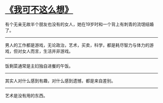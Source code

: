 # [《我可不这么想》](https://github.com/zfy68/gitblog/issues/32)

有个无亲无故半个朋友也没有的女人，她在19岁时和一个背上有刺青的流氓结婚了。

---

男人的工作都是游戏，无论政治，艺术，买卖，科学，都是耗尽智力与体力的游戏，但对女人而言，生活并非游戏。

---

饭剩菜通常是主妇独自进餐的午饭。

---

其实人对什么感到有趣，对什么感到遗憾，都是来自差别。

---

艺术是没有用的东西。